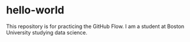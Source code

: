 # hello-world
This repository is for practicing the GitHub Flow.
I am a student at Boston University studying data science.
